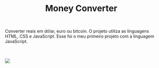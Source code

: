 <h1 align="center">Money Converter</h1>
<br>
<p>Converter reais em dólar, euro ou bitcoin. O projeto utiliza as linguagens HTML, CSS e JavaScript. Esse foi o meu primeiro projeto com a linguagem JavaScript.</p>
<br>
<br>
<img src="https://github.com/luigiolivi/money-converter/blob/master/images/PrtSC.jpg?raw=true">
